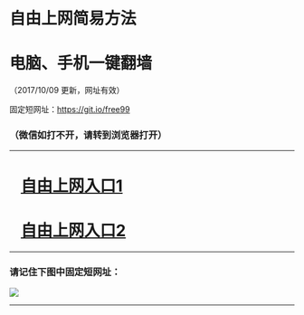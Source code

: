 ﻿# 自由上网简易方法

# 电脑、手机一键翻墙

（2017/10/09 更新，网址有效）

固定短网址：https://git.io/free99

### （微信如打不开，请转到浏览器打开）


***





# &nbsp;&nbsp; <a href="http://ft743717944.fwq-tz-1001.info/fwqtz01.html?t=100900124753 " target="_blank">自由上网入口1</a>
# &nbsp;&nbsp; <a href="http://ft99164275.fwq-tz-1002.info/fwqtz02.html?t=100900127497 " target="_blank">自由上网入口2</a>
***

### 请记住下图中固定短网址：

<img src="https://s3-us-west-2.amazonaws.com/fwq-1001/yjfq-20170905okok.png" /> 


***

